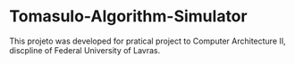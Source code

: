 # Tomasulo-Algorithm-Simulator
This projeto was developed for pratical project to Computer Architecture II, discpline of Federal University of Lavras.

